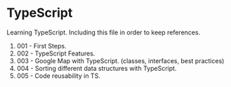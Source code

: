 # TypeScript

Learning TypeScript.
Including this file in order to keep references.

1. 001 - First Steps.
2. 002 - TypeScript Features.
3. 003 - Google Map with TypeScript. (classes, interfaces, best practices)
4. 004 - Sorting different data structures with TypeScript.
5. 005 - Code reusability in TS.
